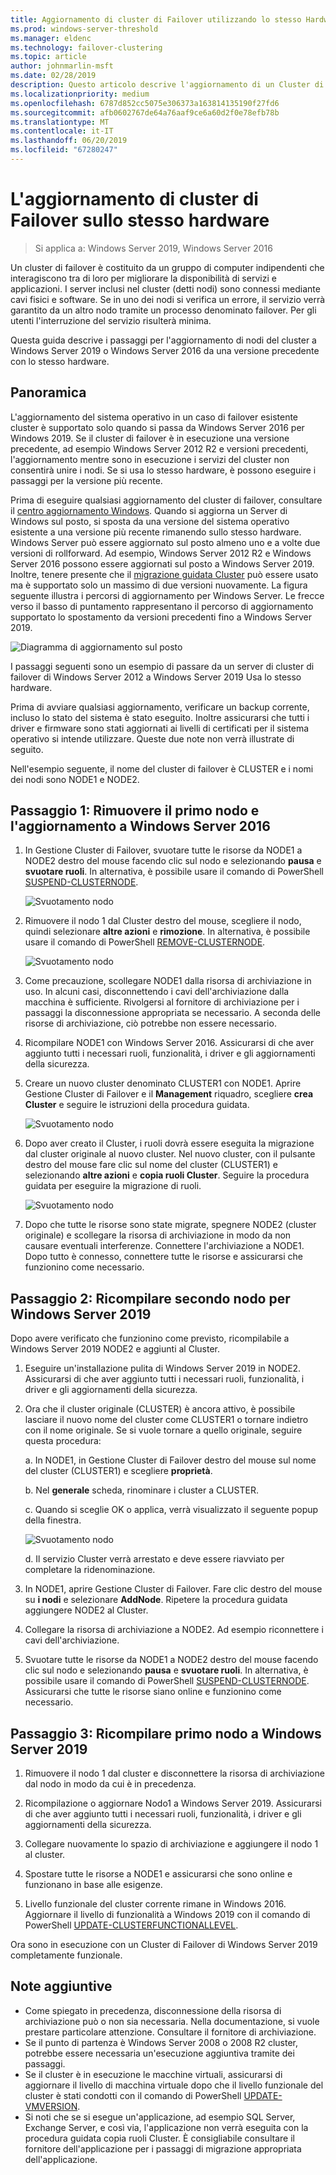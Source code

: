```yaml
---
title: Aggiornamento di cluster di Failover utilizzando lo stesso Hardware
ms.prod: windows-server-threshold
ms.manager: eldenc
ms.technology: failover-clustering
ms.topic: article
author: johnmarlin-msft
ms.date: 02/28/2019
description: Questo articolo descrive l'aggiornamento di un Cluster di Failover 2 nodi con lo stesso hardware
ms.localizationpriority: medium
ms.openlocfilehash: 6787d852cc5075e306373a163814135190f27fd6
ms.sourcegitcommit: afb0602767de64a76aaf9ce6a60d2f0e78efb78b
ms.translationtype: MT
ms.contentlocale: it-IT
ms.lasthandoff: 06/20/2019
ms.locfileid: "67280247"
---
```

# <a name="upgrading-failover-clusters-on-the-same-hardware"></a>L'aggiornamento di cluster di Failover sullo stesso hardware

> Si applica a: Windows Server 2019, Windows Server 2016

Un cluster di failover è costituito da un gruppo di computer indipendenti che interagiscono tra di loro per migliorare la disponibilità di servizi e applicazioni. I server inclusi nel cluster (detti nodi) sono connessi mediante cavi fisici e software. Se in uno dei nodi si verifica un errore, il servizio verrà garantito da un altro nodo tramite un processo denominato failover. Per gli utenti l'interruzione del servizio risulterà minima.

Questa guida descrive i passaggi per l'aggiornamento di nodi del cluster a Windows Server 2019 o Windows Server 2016 da una versione precedente con lo stesso hardware.

## <a name="overview"></a>Panoramica

L'aggiornamento del sistema operativo in un caso di failover esistente cluster è supportato solo quando si passa da Windows Server 2016 per Windows 2019.  Se il cluster di failover è in esecuzione una versione precedente, ad esempio Windows Server 2012 R2 e versioni precedenti, l'aggiornamento mentre sono in esecuzione i servizi del cluster non consentirà unire i nodi.  Se si usa lo stesso hardware, è possono eseguire i passaggi per la versione più recente.  

Prima di eseguire qualsiasi aggiornamento del cluster di failover, consultare il [centro aggiornamento Windows](https://www.microsoft.com/upgradecenter).  Quando si aggiorna un Server di Windows sul posto, si sposta da una versione del sistema operativo esistente a una versione più recente rimanendo sullo stesso hardware. Windows Server può essere aggiornato sul posto almeno uno e a volte due versioni di rollforward. Ad esempio, Windows Server 2012 R2 e Windows Server 2016 possono essere aggiornati sul posto a Windows Server 2019.  Inoltre, tenere presente che il [migrazione guidata Cluster](https://blogs.msdn.microsoft.com/clustering/2012/06/25/how-to-move-highly-available-clustered-vms-to-windows-server-2012-with-the-cluster-migration-wizard/) può essere usato ma è supportato solo un massimo di due versioni nuovamente. La figura seguente illustra i percorsi di aggiornamento per Windows Server. Le frecce verso il basso di puntamento rappresentano il percorso di aggiornamento supportato lo spostamento da versioni precedenti fino a Windows Server 2019.

![Diagramma di aggiornamento sul posto](media/In-Place-Upgrade/In-Place-Upgrade-1.png)

I passaggi seguenti sono un esempio di passare da un server di cluster di failover di Windows Server 2012 a Windows Server 2019 Usa lo stesso hardware.  

Prima di avviare qualsiasi aggiornamento, verificare un backup corrente, incluso lo stato del sistema è stato eseguito.  Inoltre assicurarsi che tutti i driver e firmware sono stati aggiornati ai livelli di certificati per il sistema operativo si intende utilizzare.  Queste due note non verrà illustrate di seguito.

Nell'esempio seguente, il nome del cluster di failover è CLUSTER e i nomi dei nodi sono NODE1 e NODE2.

## <a name="step-1-evict-first-node-and-upgrade-to-windows-server-2016"></a>Passaggio 1: Rimuovere il primo nodo e l'aggiornamento a Windows Server 2016

1. In Gestione Cluster di Failover, svuotare tutte le risorse da NODE1 a NODE2 destro del mouse facendo clic sul nodo e selezionando **pausa** e **svuotare ruoli**.  In alternativa, è possibile usare il comando di PowerShell [SUSPEND-CLUSTERNODE](https://docs.microsoft.com/powershell/module/failoverclusters/suspend-clusternode).

    ![Svuotamento nodo](media/In-Place-Upgrade/In-Place-Upgrade-2.png)

2. Rimuovere il nodo 1 dal Cluster destro del mouse, scegliere il nodo, quindi selezionare **altre azioni** e **rimozione**.  In alternativa, è possibile usare il comando di PowerShell [REMOVE-CLUSTERNODE](https://docs.microsoft.com/powershell/module/failoverclusters/remove-clusternode).

    ![Svuotamento nodo](media/In-Place-Upgrade/In-Place-Upgrade-3.png)

3. Come precauzione, scollegare NODE1 dalla risorsa di archiviazione in uso.  In alcuni casi, disconnettendo i cavi dell'archiviazione dalla macchina è sufficiente.  Rivolgersi al fornitore di archiviazione per i passaggi la disconnessione appropriata se necessario.  A seconda delle risorse di archiviazione, ciò potrebbe non essere necessario.

4. Ricompilare NODE1 con Windows Server 2016.  Assicurarsi di che aver aggiunto tutti i necessari ruoli, funzionalità, i driver e gli aggiornamenti della sicurezza.

5. Creare un nuovo cluster denominato CLUSTER1 con NODE1.  Aprire Gestione Cluster di Failover e il **Management** riquadro, scegliere **crea Cluster** e seguire le istruzioni della procedura guidata.

    ![Svuotamento nodo](media/In-Place-Upgrade/In-Place-Upgrade-4.png)

6. Dopo aver creato il Cluster, i ruoli dovrà essere eseguita la migrazione dal cluster originale al nuovo cluster.  Nel nuovo cluster, con il pulsante destro del mouse fare clic sul nome del cluster (CLUSTER1) e selezionando **altre azioni** e **copia ruoli Cluster**.  Seguire la procedura guidata per eseguire la migrazione di ruoli.

    ![Svuotamento nodo](media/In-Place-Upgrade/In-Place-Upgrade-5.png)

7.  Dopo che tutte le risorse sono state migrate, spegnere NODE2 (cluster originale) e scollegare la risorsa di archiviazione in modo da non causare eventuali interferenze.  Connettere l'archiviazione a NODE1.  Dopo tutto è connesso, connettere tutte le risorse e assicurarsi che funzionino come necessario.

## <a name="step-2-rebuild-second-node-to-windows-server-2019"></a>Passaggio 2: Ricompilare secondo nodo per Windows Server 2019

Dopo avere verificato che funzionino come previsto, ricompilabile a Windows Server 2019 NODE2 e aggiunti al Cluster.

1. Eseguire un'installazione pulita di Windows Server 2019 in NODE2. Assicurarsi di che aver aggiunto tutti i necessari ruoli, funzionalità, i driver e gli aggiornamenti della sicurezza.

2. Ora che il cluster originale (CLUSTER) è ancora attivo, è possibile lasciare il nuovo nome del cluster come CLUSTER1 o tornare indietro con il nome originale.  Se si vuole tornare a quello originale, seguire questa procedura:
   
   a. In NODE1, in Gestione Cluster di Failover destro del mouse sul nome del cluster (CLUSTER1) e scegliere **proprietà**.
   
   b. Nel **generale** scheda, rinominare i cluster a CLUSTER.

   c. Quando si sceglie OK o applica, verrà visualizzato il seguente popup della finestra.

    ![Svuotamento nodo](media/In-Place-Upgrade/In-Place-Upgrade-6.png)

    d. Il servizio Cluster verrà arrestato e deve essere riavviato per completare la ridenominazione.

3. In NODE1, aprire Gestione Cluster di Failover.  Fare clic destro del mouse su **i nodi** e selezionare **AddNode**.  Ripetere la procedura guidata aggiungere NODE2 al Cluster.

4. Collegare la risorsa di archiviazione a NODE2. Ad esempio riconnettere i cavi dell'archiviazione. 

5. Svuotare tutte le risorse da NODE1 a NODE2 destro del mouse facendo clic sul nodo e selezionando **pausa** e **svuotare ruoli**.  In alternativa, è possibile usare il comando di PowerShell [SUSPEND-CLUSTERNODE](https://docs.microsoft.com/powershell/module/failoverclusters/suspend-clusternode).  Assicurarsi che tutte le risorse siano online e funzionino come necessario.

## <a name="step-3-rebuild-first-node-to-windows-server-2019"></a>Passaggio 3: Ricompilare primo nodo a Windows Server 2019

1. Rimuovere il nodo 1 dal cluster e disconnettere la risorsa di archiviazione dal nodo in modo da cui è in precedenza.

2. Ricompilazione o aggiornare Nodo1 a Windows Server 2019.  Assicurarsi di che aver aggiunto tutti i necessari ruoli, funzionalità, i driver e gli aggiornamenti della sicurezza.

3. Collegare nuovamente lo spazio di archiviazione e aggiungere il nodo 1 al cluster.

4. Spostare tutte le risorse a NODE1 e assicurarsi che sono online e funzionano in base alle esigenze.

5. Livello funzionale del cluster corrente rimane in Windows 2016.  Aggiornare il livello di funzionalità a Windows 2019 con il comando di PowerShell [UPDATE-CLUSTERFUNCTIONALLEVEL](https://docs.microsoft.com/powershell/module/failoverclusters/update-clusterfunctionallevel).

Ora sono in esecuzione con un Cluster di Failover di Windows Server 2019 completamente funzionale.

## <a name="additional-notes"></a>Note aggiuntive

- Come spiegato in precedenza, disconnessione della risorsa di archiviazione può o non sia necessaria.  Nella documentazione, si vuole prestare particolare attenzione.  Consultare il fornitore di archiviazione.
- Se il punto di partenza è Windows Server 2008 o 2008 R2 cluster, potrebbe essere necessaria un'esecuzione aggiuntiva tramite dei passaggi.
- Se il cluster è in esecuzione le macchine virtuali, assicurarsi di aggiornare il livello di macchina virtuale dopo che il livello funzionale del cluster è stati condotti con il comando di PowerShell [UPDATE-VMVERSION](https://docs.microsoft.com/powershell/module/hyper-v/update-vmversion).
- Si noti che se si esegue un'applicazione, ad esempio SQL Server, Exchange Server, e così via, l'applicazione non verrà eseguita con la procedura guidata copia ruoli Cluster.  È consigliabile consultare il fornitore dell'applicazione per i passaggi di migrazione appropriata dell'applicazione.